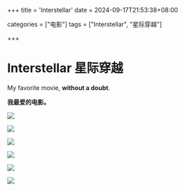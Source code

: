 +++
title = 'Interstellar'
date = 2024-09-17T21:53:38+08:00

categories = ["电影"] 
tags = ["Interstellar", "星际穿越"]

+++



# Interstellar 星际穿越

My favorite movie, **without a doubt**. 

**我最爱的电影。**



![](../img/[DBD-Raws][4K_HDR][星际穿越][2160P][BDRip][HEVC-10bit][FLAC].mkv_20241009_233455.207.png)

![](./img/[DBD-Raws][4K_HDR][星际穿越][2160P][BDRip][HEVC-10bit][FLAC].mkv_20241009_233455.207.png)







![](../img/[DBD-Raws][4K_HDR][星际穿越][2160P][BDRip][HEVC-10bit][FLAC].mkv_20240917_220015.066.png)

![](./img/[DBD-Raws][4K_HDR][星际穿越][2160P][BDRip][HEVC-10bit][FLAC].mkv_20240917_220015.066.png)





![](../img/[DBD-Raws][4K_HDR][星际穿越][2160P][BDRip][HEVC-10bit][FLAC].mkv_20241019_170922.638.png)

![](./img/[DBD-Raws][4K_HDR][星际穿越][2160P][BDRip][HEVC-10bit][FLAC].mkv_20241019_170922.638.png)











































